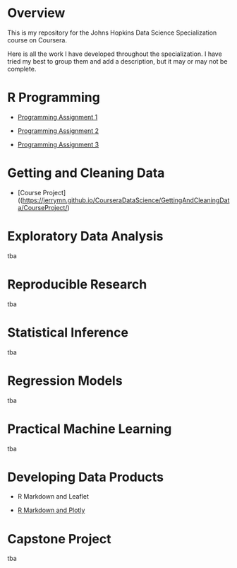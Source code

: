 # Overview

This is my repository for the Johns Hopkins Data Science Specialization course on Coursera.

Here is all the work I have developed throughout the specialization. I have tried my best to group them and add a description, but it may or may not be complete.

# R Programming

- [Programming Assignment 1](https://jerrymn.github.io/CourseraDataScience/R_Programming/ProgrammingAssignment1/)

- [Programming Assignment 2](https://jerrymn.github.io/CourseraDataScience/R_Programming/ProgrammingAssignment2/)

- [Programming Assignment 3](https://jerrymn.github.io/CourseraDataScience/R_Programming/ProgrammingAssignment3/)

# Getting and Cleaning Data

- [Course Project]((https://jerrymn.github.io/CourseraDataScience/GettingAndCleaningData/CourseProject/)

# Exploratory Data Analysis

tba

# Reproducible Research

tba

# Statistical Inference

tba

# Regression Models

tba

# Practical Machine Learning

tba

# Developing Data Products

- R Markdown and Leaflet

- [R Markdown and Plotly](https://jerrymn.github.io/CourseraDataScience/DataProducts/Plotly/)

# Capstone Project

tba